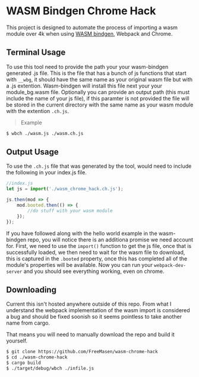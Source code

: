 # WASM Bindgen Chrome Hack

This project is designed to automate the process of importing a wasm module over 4k when using [WASM bindgen](https://github.com/rustwasm/wasm-bindgen), Webpack and Chrome. 

## Terminal Usage

To use this tool need to provide the path your your wasm-bindgen generated .js file. This is the file that has a bunch of js functions that start with `__wbg`, it should have the same name as your original wasm file but with a .js extention. Wasm-bindgen will install this file next your your module_bg.wasm file. Optionally you can provide an output path (this must include the name of your js file), if this paramter is not provided the file will be stored in the current directory with the same name as your wasm module with the extention `.ch.js`.

> Example
```sh
$ wbch ./wasm.js ./wasm.ch.js
```

## Output Usage

To use the `.ch.js` file that was generated by the tool, would need to include the following in your index.js file.

```js
//index.js
let js = import('./wasm_chrome_hack.ch.js');

js.then(mod => {
    mod.booted.then(() => {
        //do stuff with your wasm module
    });
});
```
If you have followed along with the hello world example in the wasm-bindgen repo, you will notice there is an additiona promise we need account for. First, we need to use the `import()` function to get the js file, once that is successfully loaded, we then need to wait for the wasm file to download, this is captured in the `.booted` property, once this has completed all of the module's properties will be available. Now you can run your `webpack-dev-server` and you should see everything working, even on chrome.

## Downloading
Current this isn't hosted anywhere outside of this repo. From what I understand the webpack implementation of the wasm import is considered a bug and should be fixed soonish so it seems pointless to take another name from cargo.

That means you will need to manually download the repo and build it yourself. 

```sh
$ git clone https://github.com/FreeMasen/wasm-chrome-hack
$ cd ./wasm-chrome-hack
$ cargo build
$ ./target/debug/wbch ./infile.js
```
